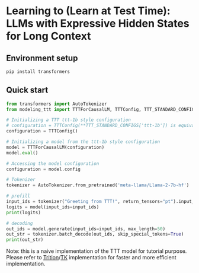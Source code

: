 # Learning to (Learn at Test Time): LLMs with Expressive Hidden States for Long Context

## Environment setup
```bash
pip install transformers
```

## Quick start
```python
from transformers import AutoTokenizer
from modeling_ttt import TTTForCausalLM, TTTConfig, TTT_STANDARD_CONFIGS

# Initializing a TTT ttt-1b style configuration
# configuration = TTTConfig(**TTT_STANDARD_CONFIGS['ttt-1b']) is equivalent to the following
configuration = TTTConfig()

# Initializing a model from the ttt-1b style configuration
model = TTTForCausalLM(configuration)
model.eval()

# Accessing the model configuration
configuration = model.config

# Tokenizer
tokenizer = AutoTokenizer.from_pretrained('meta-llama/Llama-2-7b-hf')

# prefill
input_ids = tokenizer("Greeting from TTT!", return_tensors="pt").input_ids
logits = model(input_ids=input_ids)
print(logits)

# decoding
out_ids = model.generate(input_ids=input_ids, max_length=50)
out_str = tokenizer.batch_decode(out_ids, skip_special_tokens=True)
print(out_str)
```

Note: this is a naive implementation of the TTT model for tutorial purpose. Please refer to [Trition]()/[TK]() implementation for faster and more efficient implementation.